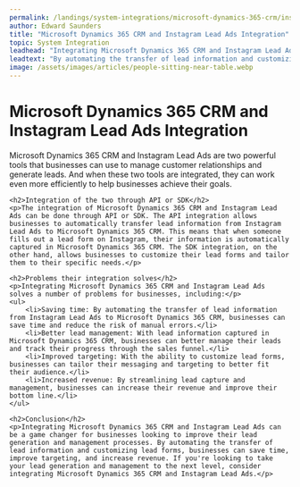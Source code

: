 ```yaml
---
permalink: /landings/system-integrations/microsoft-dynamics-365-crm/instagram-lead-ads
author: Edward Saunders
title: "Microsoft Dynamics 365 CRM and Instagram Lead Ads Integration"
topic: System Integration
leadhead: "Integrating Microsoft Dynamics 365 CRM and Instagram Lead Ads can be a game changer for businesses looking to improve their lead generation and management processes"
leadtext: "By automating the transfer of lead information and customizing lead forms, businesses can save time, improve targeting, and increase revenue. If you're looking to take your lead generation and management to the next level, consider integrating Microsoft Dynamics 365 CRM and Instagram Lead Ads."
image: /assets/images/articles/people-sitting-near-table.webp
---
```

<div class="arttext">	<h1>Microsoft Dynamics 365 CRM and Instagram Lead Ads Integration</h1>
	<p>Microsoft Dynamics 365 CRM and Instagram Lead Ads are two powerful tools that businesses can use to manage customer relationships and generate leads. And when these two tools are integrated, they can work even more efficiently to help businesses achieve their goals.</p>

	<h2>Integration of the two through API or SDK</h2>
	<p>The integration of Microsoft Dynamics 365 CRM and Instagram Lead Ads can be done through API or SDK. The API integration allows businesses to automatically transfer lead information from Instagram Lead Ads to Microsoft Dynamics 365 CRM. This means that when someone fills out a lead form on Instagram, their information is automatically captured in Microsoft Dynamics 365 CRM. The SDK integration, on the other hand, allows businesses to customize their lead forms and tailor them to their specific needs.</p>

	<h2>Problems their integration solves</h2>
	<p>Integrating Microsoft Dynamics 365 CRM and Instagram Lead Ads solves a number of problems for businesses, including:</p>
	<ul>
	    <li>Saving time: By automating the transfer of lead information from Instagram Lead Ads to Microsoft Dynamics 365 CRM, businesses can save time and reduce the risk of manual errors.</li>
	    <li>Better lead management: With lead information captured in Microsoft Dynamics 365 CRM, businesses can better manage their leads and track their progress through the sales funnel.</li>
	    <li>Improved targeting: With the ability to customize lead forms, businesses can tailor their messaging and targeting to better fit their audience.</li>
	    <li>Increased revenue: By streamlining lead capture and management, businesses can increase their revenue and improve their bottom line.</li>
	</ul>

	<h2>Conclusion</h2>
	<p>Integrating Microsoft Dynamics 365 CRM and Instagram Lead Ads can be a game changer for businesses looking to improve their lead generation and management processes. By automating the transfer of lead information and customizing lead forms, businesses can save time, improve targeting, and increase revenue. If you're looking to take your lead generation and management to the next level, consider integrating Microsoft Dynamics 365 CRM and Instagram Lead Ads.</p>
</div>